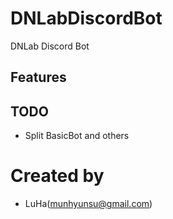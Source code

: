 # DNLabDiscordBot
DNLab Discord Bot

## Features

## TODO
- Split BasicBot and others

# Created by
- LuHa(munhyunsu@gmail.com)
